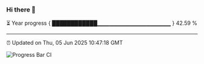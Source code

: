 ### Hi there 👋

⏳ Year progress { ████████████▁▁▁▁▁▁▁▁▁▁▁▁▁▁▁▁▁▁ } 42.59 %

---

⏰ Updated on Thu, 05 Jun 2025 10:47:18 GMT

![Progress Bar CI](https://github.com/IshwaranRudhara/GIT-ACTION/workflows/Progress%20Bar%20CI/badge.svg)
